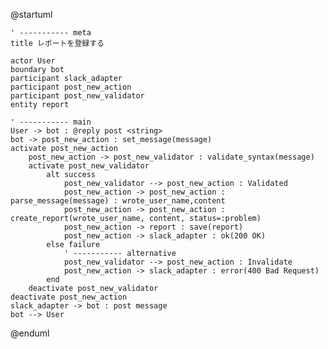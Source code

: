 @startuml

    ' ----------- meta
    title レポートを登録する

    actor User
    boundary bot
    participant slack_adapter
    participant post_new_action
    participant post_new_validator
    entity report

    ' ----------- main
    User -> bot : @reply post <string>
    bot -> post_new_action : set_message(message)
    activate post_new_action
        post_new_action -> post_new_validator : validate_syntax(message)
        activate post_new_validator
            alt success
                post_new_validator --> post_new_action : Validated
                post_new_action -> post_new_action : parse_message(message) : wrote_user_name,content
                post_new_action -> post_new_action : create_report(wrote_user_name, content, status=:problem)
                post_new_action -> report : save(report)
                post_new_action -> slack_adapter : ok(200 OK)
            else failure
                ' ----------- alternative
                post_new_validator --> post_new_action : Invalidate
                post_new_action -> slack_adapter : error(400 Bad Request)
            end
        deactivate post_new_validator
    deactivate post_new_action
    slack_adapter -> bot : post message
    bot --> User

@enduml
